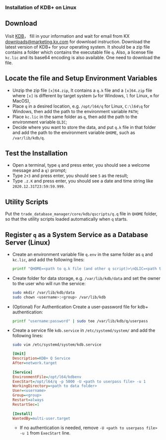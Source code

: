 ### Installation of KDB+ on Linux

## Download
Visit [KDB](https://kx.com/kdb-personal-edition-download/)， fill in your information and wait for email from KX <downloads@marketing.kx.com> for download instruction.
Download the latest version of KDB+ for your operating system. It should be a zip file contains a folder which contains the executable file `q`.
Also, a license file `kc.lic` and its base64 encoding is also available. One need to download the file. 

## Locate the file and Setup Environment Variables
 - Unzip the zip file `[x]64.zip`, It contains a `q.k` file and a `[x]64.zip` file where `[x]` is different by target system (`w` for Windows, `l` for Linux, `m` for MacOS),
 - Place `q` in a desired location, e.g. `/opt/l64/q` for Linux, `C:\l64\q` for Windows, then add the path to the environment variable `PATH`;
 - Place `kc.lic` in the same folder as `q`, then add the path to the environment variable `QLIC`;
 - Decide where you want to store the data, and put `q.k` file in that folder and add the path to the environment variable `QHOME`, such as `/var/lib/kdb/q`.

## Test the Installation
 - Open a terminal, type `q` and press enter, you should see a welcome message and a `q)` prompt;
 - Type `2+3` and press enter, you should see `5` as the result;
 - Type `.z.K` and press enter, you should see a date and time string like `2020.12.31T23:59:59.999`.
 
## Utility Scripts
   Put the `trade_database_manager/core/kdb/qscripts/q.q` file in `QHOME` folder, so that the utility scripts loaded automatically when `q` starts.

## Register `q` as a System Service as a Database Server (Linux)
 - Create an environment variable file `q.env` in the same folder as `q` and `kc.lic`, and add the following lines:
   ```bash
   printf "QHOME=<path to q.k file (and other q script)>\nQLIC=<path to license file>\n" | sudo tee /opt/l64/kdbenv
   ```
 
 - Create folder for data storage, e.g. `/var/lib/kdb/data` and set the owner to the user who will run the service:
   ```bash
   sudo mkdir /var/lib/kdb/data
   sudo chown <username>:<group> /var/lib/kdb
   ```
   
 - (Optional) For Authentication
   Create a user-password file for kdb+ authentication:
   ```bash
   printf "username:password" | sudo tee /var/lib/kdb/q/userpass
   ```

 - Create a service file `kdb.service` in `/etc/systemd/system/` and add the following lines:
      ```bash
      sudo vim /etc/systemd/system/kdb.service
      ```
      ```ini
      [Unit]
      Description=KDB+ Q Service
      After=network.target
       
      [Service]
      EnvironmentFile=/opt/l64/kdbenv
      ExecStart=/opt/l64/q -p 5000 -U <path to userpass file> -u 1
      WorkingDirectory=<path to data folder>
      User=<username>
      Group=<group>
      Restart=always
      RestartSec=1
       
      [Install]
      WantedBy=multi-user.target
      ```
      - If no authentication is needed, remove `-U <path to userpass file> -u 1` from `ExecStart` line.


